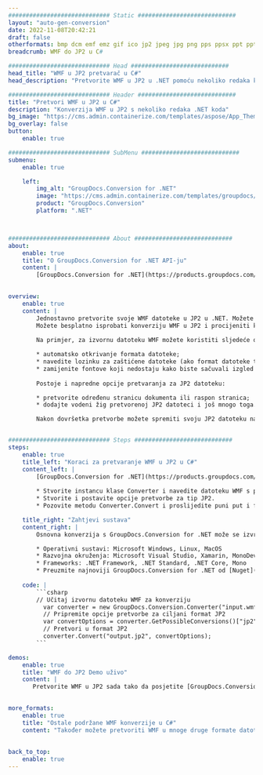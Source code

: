 ```yaml
---
############################# Static ############################
layout: "auto-gen-conversion"
date: 2022-11-08T20:42:21
draft: false
otherformats: bmp dcm emf emz gif ico jp2 jpeg jpg png pps ppsx ppt pptx psb psd svg svgz tga tif tiff webp wmf wmz
breadcrumb: WMF do JP2 u C#

############################# Head ############################
head_title: "WMF u JP2 pretvarač u C#"
head_description: "Pretvorite WMF u JP2 u .NET pomoću nekoliko redaka koda. Koristite GroupDocs Document Conversion API za pretvaranje preko 160 formata datoteka."

############################# Header ############################
title: "Pretvori WMF u JP2 u C#"
description: "Konverzija WMF u JP2 s nekoliko redaka .NET koda"
bg_image: "https://cms.admin.containerize.com/templates/aspose/App_Themes/V3/images/bg/header1.png"
bg_overlay: false
button:
    enable: true

############################# SubMenu ############################
submenu:
    enable: true

    left:
        img_alt: "GroupDocs.Conversion for .NET"
        image: "https://cms.admin.containerize.com/templates/groupdocs/images/product-logos/90x90-noborder/groupdocs-conversion-net.png"
        product: "GroupDocs.Conversion"
        platform: ".NET"



############################# About ############################
about:
    enable: true
    title: "O GroupDocs.Conversion for .NET API-ju"
    content: |
        [GroupDocs.Conversion for .NET](https://products.groupdocs.com/conversion/net/) može se koristiti za pretvaranje Microsoft Worda, Excela, PowerPointa, PDF-a, Visio i drugih formata. GroupDocs.Conversion je samostalni API koji je prikladan za pozadinske i interne sustave gdje su potrebne visoke performanse. Ne ovisi o softveru poput Microsofta ili Open Officea.
    

overview:
    enable: true
    content: |
        Jednostavno pretvorite svoje WMF datoteke u JP2 u .NET. Možete koristiti samo nekoliko C# linija koda na bilo kojoj platformi po vašem izboru kao što su - Windows, Linux, macOS.
        Možete besplatno isprobati konverziju WMF u JP2 i procijeniti kvalitetu rezultata konverzije. Uz jednostavne scenarije konverzije datoteka, možete isprobati naprednije opcije za učitavanje izvorne WMF datoteke i za spremanje izlaznog JP2 rezultata. 
        
        Na primjer, za izvornu datoteku WMF možete koristiti sljedeće opcije učitavanja:

        * automatsko otkrivanje formata datoteke;
        * navedite lozinku za zaštićene datoteke (ako format datoteke to podržava);
        * zamijenite fontove koji nedostaju kako biste sačuvali izgled dokumenta.
        
        Postoje i napredne opcije pretvaranja za JP2 datoteku:

        * pretvorite određenu stranicu dokumenta ili raspon stranica;
        * dodajte vodeni žig pretvorenoj JP2 datoteci i još mnogo toga.

        Nakon dovršetka pretvorbe možete spremiti svoju JP2 datoteku na lokalnu stazu datoteke ili bilo koju pohranu treće strane kao što su FTP, Amazon S3, Google Drive, Dropbox itd. Imajte na umu - da pretvorite WMF u {{ TO}} nema potrebe za instaliranjem bilo kakvog dodatnog softvera - poput MS Officea, Open Officea, Adobe Acrobat Readera itd.


############################# Steps ############################
steps:
    enable: true
    title_left: "Koraci za pretvaranje WMF u JP2 u C#"
    content_left: |
        [GroupDocs.Conversion for .NET](https://products.groupdocs.com/conversion/net/) programerima olakšava pretvaranje WMF datoteke u JP2 s nekoliko redaka koda.
        
        * Stvorite instancu klase Converter i navedite datoteku WMF s punim putem
        * Stvorite i postavite opcije pretvorbe za tip JP2.
        * Pozovite metodu Converter.Convert i proslijedite puni put i format (JP2) kao parametar

    title_right: "Zahtjevi sustava"
    content_right: |
        Osnovna konverzija s GroupDocs.Conversion for .NET može se izvršiti u samo nekoliko jednostavnih koraka. Naši API-ji podržani su na svim glavnim platformama i operativnim sustavima. Prije izvršavanja koda u nastavku, provjerite imate li sljedeće preduvjete instalirane na vašem sustavu.

        * Operativni sustavi: Microsoft Windows, Linux, MacOS
        * Razvojna okruženja: Microsoft Visual Studio, Xamarin, MonoDevelop
        * Frameworks: .NET Framework, .NET Standard, .NET Core, Mono
        * Preuzmite najnoviji GroupDocs.Conversion for .NET od [Nuget](https://www.nuget.org/packages/groupdocs.conversion)
         
    code: |
        ```csharp    
        // Učitaj izvornu datoteku WMF za konverziju
          var converter = new GroupDocs.Conversion.Converter("input.wmf");
          // Pripremite opcije pretvorbe za ciljani format JP2
          var convertOptions = converter.GetPossibleConversions()["jp2"].ConvertOptions;
          // Pretvori u format JP2
          converter.Convert("output.jp2", convertOptions);
        ```

demos:
    enable: true
    title: "WMF do JP2 Demo uživo"
    content: |
       Pretvorite WMF u JP2 sada tako da posjetite [GroupDocs.Conversion App](https://products.groupdocs.app/conversion/family) web mjesto. Online demo ima sljedeće prednosti
          

more_formats:
    enable: true
    title: "Ostale podržane WMF konverzije u C#"
    content: "Također možete pretvoriti WMF u mnoge druge formate datoteka. Pogledajte popis u nastavku."
       
       
back_to_top:
    enable: true
---
```

